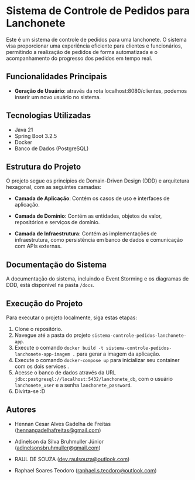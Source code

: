 # Sistema de Controle de Pedidos para Lanchonete

Este é um sistema de controle de pedidos para uma lanchonete. O sistema visa proporcionar uma experiência eficiente para clientes e funcionários, permitindo a realização de pedidos de forma automatizada e o acompanhamento do progresso dos pedidos em tempo real.

## Funcionalidades Principais

- **Geração de Usuário**: através da rota localhost:8080/clientes, podemos inserir um novo usuário no sistema. 

## Tecnologias Utilizadas

- Java 21
- Spring Boot 3.2.5
- Docker
- Banco de Dados (PostgreSQL)

## Estrutura do Projeto

O projeto segue os princípios de Domain-Driven Design (DDD) e arquitetura hexagonal, com as seguintes camadas:

- **Camada de Aplicação**: Contém os casos de uso e interfaces de aplicação.

- **Camada de Domínio**: Contém as entidades, objetos de valor, repositórios e serviços de domínio.

- **Camada de Infraestrutura**: Contém as implementações de infraestrutura, como persistência em banco de dados e comunicação com APIs externas.

## Documentação do Sistema

A documentação do sistema, incluindo o Event Storming e os diagramas de DDD, está disponível na pasta `/docs`.

## Execução do Projeto

Para executar o projeto localmente, siga estas etapas:

1. Clone o repositório.
2. Navegue até a pasta do projeto `sistema-controle-pedidos-lanchonete-app`.
3. Execute o comando `docker build -t sistema-controle-pedidos-lanchonete-app-imagem .` para gerar a imagem da aplicação.
4. Execute o comando `docker-compose up` para inicializar seu container com os dois services .
5. Acesse o banco de dados através da URL `jdbc:postgresql://localhost:5432/lanchonete_db`, com o usuário `lanchonete_user` e a senha `lanchonete_password`.
6. Divirta-se :D

## Autores

- Hennan Cesar Alves Gadelha de Freitas
(hennangadelhafreitas@gmail.com)

- Adinelson da Silva Bruhmuller Júnior
(adinelsonsbruhmuller@gmail.com)

- RAUL DE SOUZA
(dev.raulsouza@outlook.com)

- Raphael Soares Teodoro
(raphael.s.teodoro@outlook.com)

